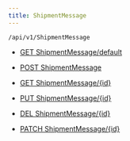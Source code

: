 ```yaml
---
title: ShipmentMessage
---
```


```http
/api/v1/ShipmentMessage
```

* [GET ShipmentMessage/default](v1ShipmentMessageEntity_DefaultShipmentMessageEntity.md)

* [POST ShipmentMessage](v1ShipmentMessageEntity_PostShipmentMessageEntity.md)

* [GET ShipmentMessage/{id}](v1ShipmentMessageEntity_GetShipmentMessageEntity.md)

* [PUT ShipmentMessage/{id}](v1ShipmentMessageEntity_PutShipmentMessageEntity.md)

* [DEL ShipmentMessage/{id}](v1ShipmentMessageEntity_DeleteShipmentMessageEntity.md)

* [PATCH ShipmentMessage/{id}](v1ShipmentMessageEntity_PatchShipmentMessageEntity.md)
